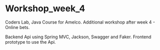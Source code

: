 # Workshop_week_4

Coders Lab, Java Course for Amelco. Additional workshop after week 4 - Online bets.

Backend Api using Spring MVC, Jackson, Swagger and Faker.
Frontend prototype to use the Api.
